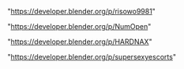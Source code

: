 "https://developer.blender.org/p/risowo9981"

"https://developer.blender.org/p/NumOpen"

"https://developer.blender.org/p/HARDNAX"

 
"https://developer.blender.org/p/supersexyescorts"


 
